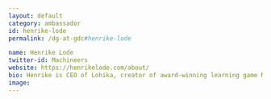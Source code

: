 ```yaml
---
layout: default
category: ambassador
id: henrike-lode
permalink: /dg-at-gdc#henrike-lode

name: Henrike Lode
twitter-id: Machineers
website: https://henrikelode.com/about/
bio: Henrike is CEO of Lohika, creator of award-winning learning game Machineers, lecturer for serious games, and co-organizer of Nordic Game Jam.
image:
---
```

